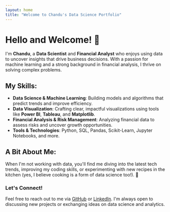 ```yaml
---
layout: home
title: "Welcome to Chandu's Data Science Portfolio"
---
```


# Hello and Welcome! 👋
I'm **Chandu**, a **Data Scientist** and **Financial Analyst** who enjoys using data to uncover insights that drive business decisions. With a passion for machine learning and a strong background in financial analysis, I thrive on solving complex problems.

## My Skills:
- **Data Science & Machine Learning**: Building models and algorithms that predict trends and improve efficiency.
- **Data Visualization**: Crafting clear, impactful visualizations using tools like **Power BI**, **Tableau**, and **Matplotlib**.
- **Financial Analysis & Risk Management**: Analyzing financial data to assess risks and uncover growth opportunities.
- **Tools & Technologies**: Python, SQL, Pandas, Scikit-Learn, Jupyter Notebooks, and more.

## A Bit About Me:
When I'm not working with data, you'll find me diving into the latest tech trends, improving my coding skills, or experimenting with new recipes in the kitchen (yes, I believe cooking is a form of data science too!). 🍲

### Let's Connect!
Feel free to reach out to me via [GitHub](https://github.com/chandu4323) or [LinkedIn](https://linkedin.com/in/chandu4323). I'm always open to discussing new projects or exchanging ideas on data science and analytics.
